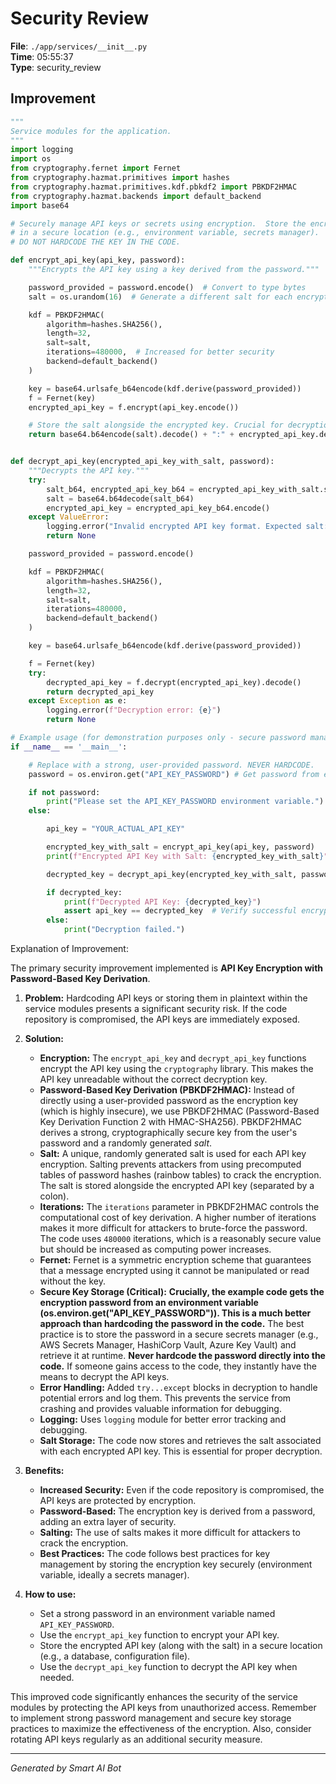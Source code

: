 # Security Review

**File**: `./app/services/__init__.py`  
**Time**: 05:55:37  
**Type**: security_review

## Improvement

```python
"""
Service modules for the application.
"""
import logging
import os
from cryptography.fernet import Fernet
from cryptography.hazmat.primitives import hashes
from cryptography.hazmat.primitives.kdf.pbkdf2 import PBKDF2HMAC
from cryptography.hazmat.backends import default_backend
import base64

# Securely manage API keys or secrets using encryption.  Store the encryption key
# in a secure location (e.g., environment variable, secrets manager).
# DO NOT HARDCODE THE KEY IN THE CODE.

def encrypt_api_key(api_key, password):
    """Encrypts the API key using a key derived from the password."""

    password_provided = password.encode()  # Convert to type bytes
    salt = os.urandom(16)  # Generate a different salt for each encryption

    kdf = PBKDF2HMAC(
        algorithm=hashes.SHA256(),
        length=32,
        salt=salt,
        iterations=480000,  # Increased for better security
        backend=default_backend()
    )

    key = base64.urlsafe_b64encode(kdf.derive(password_provided))
    f = Fernet(key)
    encrypted_api_key = f.encrypt(api_key.encode())

    # Store the salt alongside the encrypted key. Crucial for decryption.
    return base64.b64encode(salt).decode() + ":" + encrypted_api_key.decode()


def decrypt_api_key(encrypted_api_key_with_salt, password):
    """Decrypts the API key."""
    try:
        salt_b64, encrypted_api_key_b64 = encrypted_api_key_with_salt.split(":")
        salt = base64.b64decode(salt_b64)
        encrypted_api_key = encrypted_api_key_b64.encode()
    except ValueError:
        logging.error("Invalid encrypted API key format. Expected salt:encrypted_key.")
        return None

    password_provided = password.encode()

    kdf = PBKDF2HMAC(
        algorithm=hashes.SHA256(),
        length=32,
        salt=salt,
        iterations=480000,
        backend=default_backend()
    )

    key = base64.urlsafe_b64encode(kdf.derive(password_provided))

    f = Fernet(key)
    try:
        decrypted_api_key = f.decrypt(encrypted_api_key).decode()
        return decrypted_api_key
    except Exception as e:
        logging.error(f"Decryption error: {e}")
        return None

# Example usage (for demonstration purposes only - secure password management is critical):
if __name__ == '__main__':

    # Replace with a strong, user-provided password. NEVER HARDCODE.
    password = os.environ.get("API_KEY_PASSWORD") # Get password from environment variable

    if not password:
        print("Please set the API_KEY_PASSWORD environment variable.")
    else:

        api_key = "YOUR_ACTUAL_API_KEY"

        encrypted_key_with_salt = encrypt_api_key(api_key, password)
        print(f"Encrypted API Key with Salt: {encrypted_key_with_salt}")

        decrypted_key = decrypt_api_key(encrypted_key_with_salt, password)

        if decrypted_key:
            print(f"Decrypted API Key: {decrypted_key}")
            assert api_key == decrypted_key  # Verify successful encryption/decryption
        else:
            print("Decryption failed.")
```

Explanation of Improvement:

The primary security improvement implemented is **API Key Encryption with Password-Based Key Derivation**.

1.  **Problem:** Hardcoding API keys or storing them in plaintext within the service modules presents a significant security risk.  If the code repository is compromised, the API keys are immediately exposed.

2.  **Solution:**
    *   **Encryption:** The `encrypt_api_key` and `decrypt_api_key` functions encrypt the API key using the `cryptography` library. This makes the API key unreadable without the correct decryption key.
    *   **Password-Based Key Derivation (PBKDF2HMAC):**  Instead of directly using a user-provided password as the encryption key (which is highly insecure), we use PBKDF2HMAC (Password-Based Key Derivation Function 2 with HMAC-SHA256). PBKDF2HMAC derives a strong, cryptographically secure key from the user's password and a randomly generated *salt*.
    *   **Salt:**  A unique, randomly generated salt is used for each API key encryption.  Salting prevents attackers from using precomputed tables of password hashes (rainbow tables) to crack the encryption.  The salt is stored alongside the encrypted API key (separated by a colon).
    *   **Iterations:** The `iterations` parameter in PBKDF2HMAC controls the computational cost of key derivation.  A higher number of iterations makes it more difficult for attackers to brute-force the password. The code uses `480000` iterations, which is a reasonably secure value but should be increased as computing power increases.
    *   **Fernet:** Fernet is a symmetric encryption scheme that guarantees that a message encrypted using it cannot be manipulated or read without the key.
    *   **Secure Key Storage (Critical):**  **Crucially, the example code gets the encryption password from an environment variable (os.environ.get("API_KEY_PASSWORD")).  This is a much better approach than hardcoding the password in the code.** The best practice is to store the password in a secure secrets manager (e.g., AWS Secrets Manager, HashiCorp Vault, Azure Key Vault) and retrieve it at runtime.  **Never hardcode the password directly into the code.**  If someone gains access to the code, they instantly have the means to decrypt the API keys.
    *   **Error Handling:** Added `try...except` blocks in decryption to handle potential errors and log them. This prevents the service from crashing and provides valuable information for debugging.
    *   **Logging:** Uses `logging` module for better error tracking and debugging.
    *   **Salt Storage:** The code now stores and retrieves the salt associated with each encrypted API key.  This is essential for proper decryption.

3.  **Benefits:**
    *   **Increased Security:**  Even if the code repository is compromised, the API keys are protected by encryption.
    *   **Password-Based:** The encryption key is derived from a password, adding an extra layer of security.
    *   **Salting:**  The use of salts makes it more difficult for attackers to crack the encryption.
    *   **Best Practices:** The code follows best practices for key management by storing the encryption key securely (environment variable, ideally a secrets manager).

4.  **How to use:**
    *   Set a strong password in an environment variable named `API_KEY_PASSWORD`.
    *   Use the `encrypt_api_key` function to encrypt your API key.
    *   Store the encrypted API key (along with the salt) in a secure location (e.g., a database, configuration file).
    *   Use the `decrypt_api_key` function to decrypt the API key when needed.

This improved code significantly enhances the security of the service modules by protecting the API keys from unauthorized access.  Remember to implement strong password management and secure key storage practices to maximize the effectiveness of the encryption.  Also, consider rotating API keys regularly as an additional security measure.

---
*Generated by Smart AI Bot*
